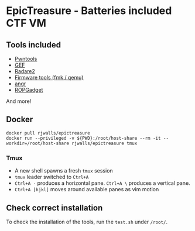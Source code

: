 # EpicTreasure - Batteries included CTF VM

## Tools included
* [Pwntools](https://github.com/gallopsled/pwntools)
* [GEF](https://github.com/hugsy/gef)
* [Radare2](https://github.com/radare/radare2)
* [Firmware tools (fmk / qemu)](http://reverseengineering.stackexchange.com/questions/8829/cross-debugging-for-mips-elf-with-qemu-toolchain)
* [angr](https://github.com/angr/angr)
* [ROPGadget](https://github.com/JonathanSalwan/ROPgadget)

And more!

## Docker

```
docker pull rjwalls/epictreasure
docker run --privileged -v ${PWD}:/root/host-share --rm -it --workdir=/root/host-share rjwalls/epictreasure tmux
```

### Tmux
* A new shell spawns a fresh `tmux` session
* `tmux` leader switched to `Ctrl+A`
* `Ctrl+A -` produces a horizontal pane. `Ctrl+A \` produces a vertical pane.
* `Ctrl+A [hjkl]` moves around available panes as vim motion

## Check correct installation

To check the installation of the tools, run the `test.sh` under `/root/`.
